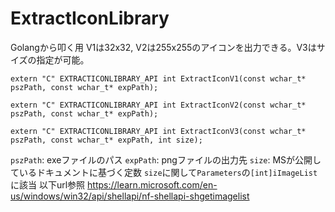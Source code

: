# ExtractIconLibrary
Golangから叩く用 V1は32x32, V2は255x255のアイコンを出力できる。V3はサイズの指定が可能。
```
extern "C" EXTRACTICONLIBRARY_API int ExtractIconV1(const wchar_t* pszPath, const wchar_t* expPath);

extern "C" EXTRACTICONLIBRARY_API int ExtractIconV2(const wchar_t* pszPath, const wchar_t* expPath);

extern "C" EXTRACTICONLIBRARY_API int ExtractIconV3(const wchar_t* pszPath, const wchar_t* expPath, int size);
```
`pszPath`: exeファイルのパス
`expPath`: pngファイルの出力先
`size`: MSが公開しているドキュメントに基づく定数
`size`に関して`Parameters`の`[int]iImageList`に該当 以下url参照
https://learn.microsoft.com/en-us/windows/win32/api/shellapi/nf-shellapi-shgetimagelist
